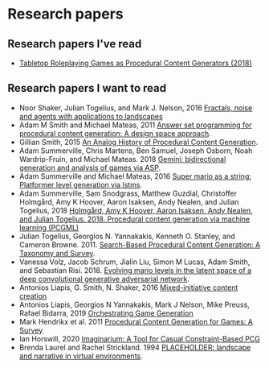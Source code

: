 # Research papers

## Research papers I've read

* [Tabletop Roleplaying Games as Procedural Content Generators (2018)](research-papers/guzdial-et-al-2018.md)

## Research papers I want to read

* Noor Shaker, Julian Togelius, and Mark J. Nelson, 2016 [Fractals, noise and agents with applications to landscapes](https://link.springer.com/chapter/10.1007/978-3-319-42716-4_4)
* Adam M Smith and Michael Mateas, 2011 [Answer set programming for procedural content generation: A design space approach](https://course.ccs.neu.edu/cs5150f13/readings/smith_asp4pcg.pdf).
* Gillian Smith, 2015 [An Analog History of Procedural Content Generation](http://fdg2015.org/papers/fdg2015_paper_19.pdf).
* Adam Summerville, Chris Martens, Ben Samuel, Joseph Osborn, Noah Wardrip-Fruin, and Michael Mateas. 2018 [Gemini: bidirectional generation and analysis of games via ASP](https://www.semanticscholar.org/paper/Gemini%3A-Bidirectional-Generation-and-Analysis-of-Summerville-Martens/603f5e7bbaea8ded11d95708497b24db562cbdb0).
* Adam Summerville and Michael Mateas, 2016 [Super mario as a string: Platformer level generation via lstms](http://www.digra.org/wp-content/uploads/digital-library/paper_129.pdf).
* Adam Summerville, Sam Snodgrass, Matthew Guzdial, Christoffer Holmgård, Amy K Hoover, Aaron Isaksen, Andy Nealen, and Julian Togelius, 2018 [Holmgård, Amy K Hoover, Aaron Isaksen, Andy Nealen, and Julian Togelius. 2018. Procedural content generation via machine learning (PCGML)](https://www.researchgate.net/publication/313247478_Procedural_Content_Generation_via_Machine_Learning_PCGML)
* Julian Togelius, Georgios N. Yannakakis, Kenneth O. Stanley, and Cameron
Browne. 2011. [Search-Based Procedural Content Generation: A Taxonomy and Survey](https://www.researchgate.net/publication/224232404_Search-Based_Procedural_Content_Generation_A_Taxonomy_and_Survey).
* Vanessa Volz, Jacob Schrum, Jialin Liu, Simon M Lucas, Adam Smith, and Sebastian Risi. 2018. [Evolving mario levels in the latent space of a deep convolutional generative adversarial network](https://arxiv.org/pdf/1805.00728.pdf).
* Antonios Liapis, G. Smith, N. Shaker, 2016 [Mixed-initiative content creation](https://www.semanticscholar.org/paper/Chapter-11-Mixed-initiative-content-creation-Liapis-Smith/1324c6e6fcb69be2e4840ef01c85ee625ec4f1c3?p2df)
* Antonios Liapis, Georgios N Yannakakis, Mark J Nelson, Mike Preuss, Rafael Bidarra, 2019 [Orchestrating Game Generation](http://repository.falmouth.ac.uk/2977/1/OrchestratingGenerators_IEEEToG.pdf)
* Mark Hendrikx et al. 2011 [Procedural Content Generation for Games: A Survey](https://www.academia.edu/2757308/Procedural_Content_Generation_for_Games_A_Survey)
* Ian Horswill, 2020 [Imaginarium: A Tool for Casual Constraint-Based PCG](http://www.exag.org/2019/papers/EXAG_2019_paper_12.pdf)
* Brenda Laurel and Rachel Strickland. 1994 [PLACEHOLDER: landscape and narrative in virtual environments](https://dl.acm.org/doi/10.1145/192593.192637).